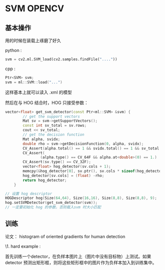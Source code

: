 # SVM OPENCV

## 基本操作

用的时候在装载上琢磨了好久

python :

```python
svm = cv2.ml.SVM_load(cv2.samples.findFile("...."))
```

cpp :

```c++
Ptr<SVM> svm;
svm = ml::SVM::load("...")
```

这样基本上就可以读入 .xml 的模型

然后在与 HOG 结合时，HOG 只接受参数：

```c++
vector<float> get_svm_detector(const Ptr<ml::SVM> &svm) {
		// get the support vectors
		Mat sv = svm->getSupportVectors();
		const int sv_total = sv.rows;
		cout << sv_total;
		// get the decision function
		Mat alpha, svidx;
		double rho = svm->getDecisionFunction(0, alpha, svidx);
		CV_Assert(alpha.total() == 1 && svidx.total() == 1 && sv_total == 1);
		CV_Assert(
				(alpha.type() == CV_64F && alpha.at<double>(0) == 1.) || (alpha.type() == CV_32F && alpha.at<float>(0) == 1.f));
		CV_Assert(sv.type() == CV_32F);
		vector<float> hog_detector(sv.cols + 1);
		memcpy(&hog_detector[0], sv.ptr(), sv.cols * sizeof(hog_detector[0]));
		hog_detector[sv.cols] = (float) -rho;
		return hog_detector;
	}

// 设置 hog descriptor
HOGDescriptor hog(Size(64,64), Size(16,16), Size(8,8), Size(8,8), 9);
hog.setSVMDetector(get_svm_detector(svm));
// 一定要初始化 hog 的参数，否则载入svm 时大小匹配
```

## 训练

论文： histogram of oriented gradients for human detection

\1. hard example :

首先训练一个detector，在负样本图片上（图片中没有目标物）上测试。如果detector 预测出矩形框，则将这些矩形框中的图片作为负样本加入到训练集中。

